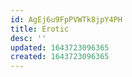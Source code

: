 ```yaml
---
id: AgEj6u9FpPVWTk8jpY4PH
title: Erotic
desc: ''
updated: 1643723096365
created: 1643723096365
---
```


